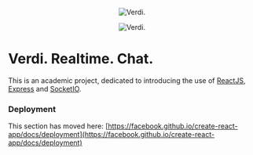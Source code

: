 <p align="center">
  <img src="https://i.imgur.com/CZnkrcG.png" alt="Verdi."/>
  <p align="center"><img src="https://i.imgur.com/RohduYY.png" alt="Verdi."/></p>
</p>

# Verdi. Realtime. Chat.

This is an academic project, dedicated to introducing the use of [ReactJS](https://reactjs.org), [Express](https://expressjs.com) and [SocketIO](https://socket.io).

### Deployment

This section has moved here: [https://facebook.github.io/create-react-app/docs/deployment](https://facebook.github.io/create-react-app/docs/deployment)
